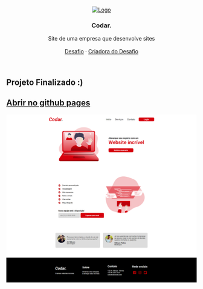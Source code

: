 <br />
<p align="center">
  <a href="http://www.freepik.com">
    <img src="https://i.ibb.co/stqTkc6/video-call.png" alt="Logo" width="250" height="200">
  </a>

  <h3 align="center">Codar.</h3>

  <p align="center">
    Site de uma empresa que desenvolve sites
       <br />
    <br />
    <a href="https://github.com/Lorenalgm/codar">Desafio</a>
    ·
    <a href="https://www.linkedin.com/in/lorenagmontes/">Criadora do Desafio</a>
  </p>
</p>

<br>

## Projeto Finalizado :)

<a href="https://luizfranzon.github.io/Codar-DevChallenge/meu_projeto/index.html"><h2>Abrir no github pages</h2></a>
<img src="meu_projeto/images/site_terminado.png">


